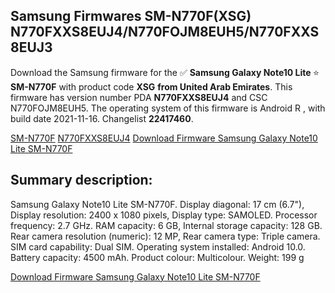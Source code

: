 <h2>Samsung Firmwares SM-N770F(XSG) N770FXXS8EUJ4/N770FOJM8EUH5/N770FXXS8EUJ3</h2>
Download the Samsung firmware for the ✅ <strong>Samsung Galaxy Note10 Lite </strong> ⭐ <strong>SM-N770F</strong> with product code <strong>XSG</strong> <strong> from United Arab Emirates</strong>. This firmware has version number PDA <strong>N770FXXS8EUJ4</strong> and CSC N770FOJM8EUH5. The operating system of this firmware is Android R , with build date 2021-11-16. Changelist <strong>22417460</strong>.


[SM-N770F](https://samfirm.shop/samsung/model/SM-N770F)
[N770FXXS8EUJ4](https://samfirm.shop/samsung/pda/N770FXXS8EUJ4)
[Download Firmware Samsung Galaxy Note10 Lite SM-N770F](https://samfirm.shop/samsung/firmware/474472)
<h2>Summary description:</h2>
<p>Samsung Galaxy Note10 Lite SM-N770F. Display diagonal: 17 cm (6.7"), Display resolution: 2400 x 1080 pixels, Display type: SAMOLED. Processor frequency: 2.7 GHz. RAM capacity: 6 GB, Internal storage capacity: 128 GB. Rear camera resolution (numeric): 12 MP, Rear camera type: Triple camera. SIM card capability: Dual SIM. Operating system installed: Android 10.0. Battery capacity: 4500 mAh. Product colour: Multicolour. Weight: 199 g</p>


[Download Firmware Samsung Galaxy Note10 Lite SM-N770F](https://samfirm.shop/samsung/firmware/474472)
